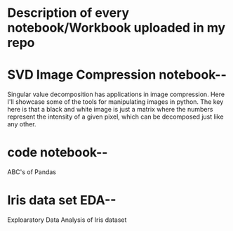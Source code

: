 # Description of every notebook/Workbook uploaded in my repo

# SVD Image Compression notebook--
Singular value decomposition has applications in image compression. 
Here I'll showcase some of the tools for manipulating images in python. 
The key here is that a black and white image is just a matrix where the numbers represent the intensity of a given pixel,
which can be decomposed just like any other.

# code notebook--
ABC's of Pandas

# Iris data set EDA--
Exploaratory Data Analysis of Iris dataset
